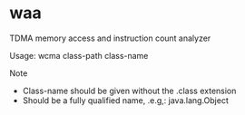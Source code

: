 waa
===

TDMA memory access and instruction count analyzer


Usage: wcma class-path class-name

Note
- Class-name should be given without the .class extension
- Should be a fully qualified name, .e.g,: java.lang.Object
